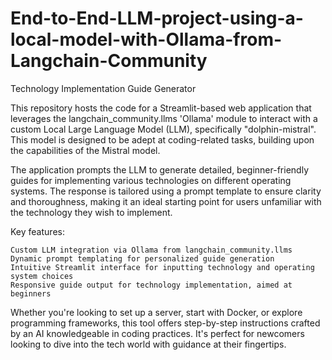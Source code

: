 # End-to-End-LLM-project-using-a-local-model-with-Ollama-from-Langchain-Community 

Technology Implementation Guide Generator

This repository hosts the code for a Streamlit-based web application that leverages the langchain_community.llms 'Ollama' module to interact with a custom Local Large Language Model (LLM), specifically "dolphin-mistral". This model is designed to be adept at coding-related tasks, building upon the capabilities of the Mistral model.

The application prompts the LLM to generate detailed, beginner-friendly guides for implementing various technologies on different operating systems. The response is tailored using a prompt template to ensure clarity and thoroughness, making it an ideal starting point for users unfamiliar with the technology they wish to implement.

Key features:

    Custom LLM integration via Ollama from langchain_community.llms
    Dynamic prompt templating for personalized guide generation
    Intuitive Streamlit interface for inputting technology and operating system choices
    Responsive guide output for technology implementation, aimed at beginners

Whether you're looking to set up a server, start with Docker, or explore programming frameworks, this tool offers step-by-step instructions crafted by an AI knowledgeable in coding practices. It's perfect for newcomers looking to dive into the tech world with guidance at their fingertips.
